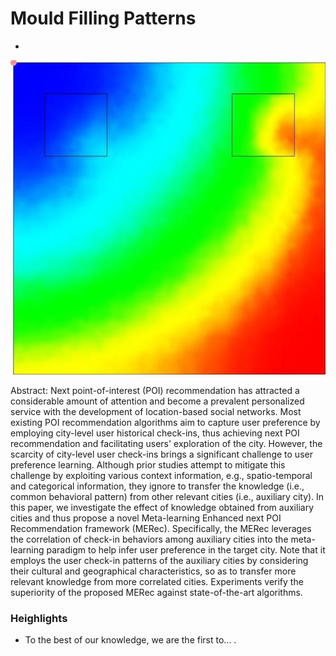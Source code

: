 # Mould Filling Patterns
-
![Sample](https://github.com/oli-wang/mould_filling_patterns/blob/main/dataset/cropped_1.jpg)

Abstract: Next point-of-interest (POI) recommendation has attracted a considerable amount of attention and become a prevalent personalized service with the development of location-based social networks. Most existing POI recommendation algorithms aim to capture user preference by employing city-level user historical check-ins, thus achieving next POI recommendation and facilitating users' exploration of the city. However, the scarcity of city-level user check-ins brings a significant challenge to user preference learning. Although prior studies attempt to mitigate this challenge by exploiting various context information, e.g., spatio-temporal and categorical information, they ignore to transfer the knowledge (i.e., common behavioral pattern) from other relevant cities (i.e., auxiliary city). In this paper, we investigate the effect of knowledge obtained from auxiliary cities and thus propose a novel Meta-learning Enhanced next POI Recommendation framework (MERec). Specifically, the MERec leverages the correlation of check-in behaviors among auxiliary cities into the meta-learning paradigm to help infer user preference in the target city. Note that it employs the user check-in patterns of the auxiliary cities by considering their cultural and geographical characteristics, so as to transfer more relevant knowledge from more correlated cities. Experiments verify the superiority of the proposed MERec against state-of-the-art algorithms. 

### Heighlights

* To the best of our knowledge, we are the first to...
.
